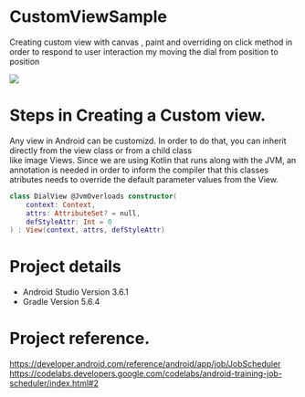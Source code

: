 # CustomViewSample
Creating custom view with canvas , paint and overriding on click method in order to respond to user interaction my moving the dial from position to position

![](https://i.imgur.com/7k9pdkh.png)

# Steps in Creating a Custom view. 

Any view in Android can be customizd. In order to do that, you can inherit directly from the view class or from a child class  
like image Views. Since we are using Kotlin that runs along with the JVM, an annotation is needed in order to inform the compiler
that this classes atributes needs to override the default parameter values from the View. 


```kotlin
class DialView @JvmOverloads constructor(
    context: Context,
    attrs: AttributeSet? = null,
    defStyleAttr: Int = 0
) : View(context, attrs, defStyleAttr)
```

# Project details 

* Android Studio Version 3.6.1 
* Gradle Version 5.6.4 

# Project reference.

https://developer.android.com/reference/android/app/job/JobScheduler 
https://codelabs.developers.google.com/codelabs/android-training-job-scheduler/index.html#2
